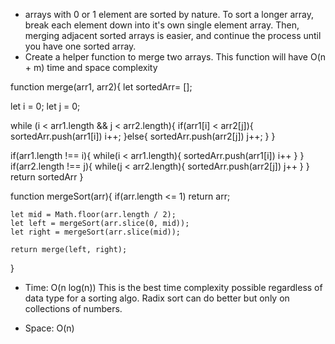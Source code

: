 - arrays with 0 or 1 element are sorted by nature. To sort a longer array, break each element down into it's own single element array. Then, merging adjacent sorted arrays is easier, and continue the process until you have one sorted array.
- Create a helper function to merge two arrays. This function will have O(n + m) time and space complexity


function merge(arr1, arr2){
  let sortedArr= [];

  let i = 0;
  let j = 0;

  while (i < arr1.length && j < arr2.length){
    if(arr1[i] < arr2[j]){
      sortedArr.push(arr1[i])
      i++;
    }else{
      sortedArr.push(arr2[j])
      j++;
    }
  }

  if(arr1.length !== i){
    while(i < arr1.length){
      sortedArr.push(arr1[i])
      i++
    }
  }
    if(arr2.length !== j){
    while(j < arr2.length){
      sortedArr.push(arr2[j])
      j++
    }
  }
  return sortedArr
}

function mergeSort(arr){
    if(arr.length <= 1) return arr;

    let mid = Math.floor(arr.length / 2);
    let left = mergeSort(arr.slice(0, mid));
    let right = mergeSort(arr.slice(mid));

    return merge(left, right);
}



- Time: O(n log(n)) 
    This is the best time complexity possible regardless of data type for a sorting algo. Radix sort can do better but only on collections of numbers.

- Space: O(n)